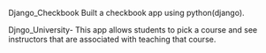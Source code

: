 Django_Checkbook
Built a checkbook app using python(django).


Djngo_University-
This app allows  students to pick a course and see instructors that are associated with teaching that course.
